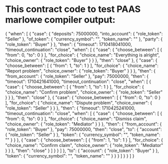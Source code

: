 # This contract code to test PAAS marlowe compiler output:
{
"when": [
{
"case": {
"deposits": 75000000,
"into_account": {
"role_token": "Seller"
},
"of_token": {
"currency_symbol": "",
"token_name": ""
},
"party": {
"role_token": "Buyer"
}
},
"then": {
"timeout": 1710418041000,
"timeout_continuation": "close",
"when": [
{
"case": {
"choose_between": [
{
"from": 0,
"to": 0
}
],
"for_choice": {
"choice_name": "Everything is alright",
"choice_owner": {
"role_token": "Buyer"
}
}
},
"then": "close"
},
{
"case": {
"choose_between": [
{
"from": 1,
"to": 1
}
],
"for_choice": {
"choice_name": "Report problem",
"choice_owner": {
"role_token": "Buyer"
}
}
},
"then": {
"from_account": {
"role_token": "Seller"
},
"pay": 75000000,
"then": {
"timeout": 1710421641000,
"timeout_continuation": "close",
"when": [
{
"case": {
"choose_between": [
{
"from": 1,
"to": 1
}
],
"for_choice": {
"choice_name": "Confirm problem",
"choice_owner": {
"role_token": "Seller"
}
}
},
"then": "close"
},
{
"case": {
"choose_between": [
{
"from": 0,
"to": 0
}
],
"for_choice": {
"choice_name": "Dispute problem",
"choice_owner": {
"role_token": "Seller"
}
}
},
"then": {
"timeout": 1710425241000,
"timeout_continuation": "close",
"when": [
{
"case": {
"choose_between": [
{
"from": 0,
"to": 0
}
],
"for_choice": {
"choice_name": "Dismiss claim",
"choice_owner": {
"role_token": "Mediator"
}
}
},
"then": {
"from_account": {
"role_token": "Buyer"
},
"pay": 75000000,
"then": "close",
"to": {
"account": {
"role_token": "Seller"
}
},
"token": {
"currency_symbol": "",
"token_name": ""
}
}
},
{
"case": {
"choose_between": [
{
"from": 1,
"to": 1
}
],
"for_choice": {
"choice_name": "Confirm claim",
"choice_owner": {
"role_token": "Mediator"
}
}
},
"then": "close"
}
]
}
}
]
},
"to": {
"account": {
"role_token": "Buyer"
}
},
"token": {
"currency_symbol": "",
"token_name": ""
}
}
}
]
}
}
]
}
